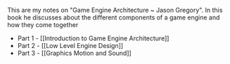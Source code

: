 This are my notes on "Game Engine Architecture ~ Jason Gregory". In this book he discusses about the different components of a game engine and how they come together

- Part 1 - [[Introduction to Game Engine Architecture]]
- Part 2 - [[Low Level Engine Design]]
- Part 3 - [[Graphics Motion and Sound]]